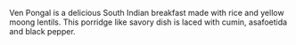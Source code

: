 Ven Pongal is a delicious South Indian breakfast made with rice and yellow moong lentils. This porridge like savory dish is laced with cumin, asafoetida and black pepper. 